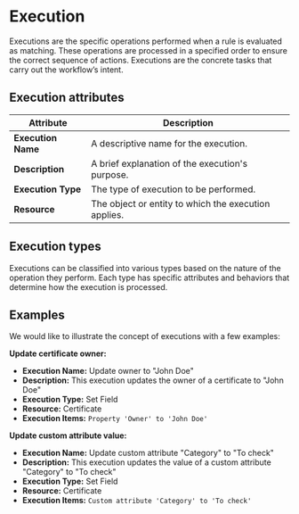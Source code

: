 # Execution

Executions are the specific operations performed when a rule is evaluated as matching. These operations are processed in a specified order to ensure the correct sequence of actions. Executions are the concrete tasks that carry out the workflow’s intent.

## Execution attributes

| Attribute          | Description                                          |
|--------------------|------------------------------------------------------|
| **Execution Name** | A descriptive name for the execution.                |
| **Description**    | A brief explanation of the execution's purpose.      |
| **Execution Type** | The type of execution to be performed.               |
| **Resource**       | The object or entity to which the execution applies. |

## Execution types

Executions can be classified into various types based on the nature of the operation they perform. Each type has specific attributes and behaviors that determine how the execution is processed.

## Examples

We would like to illustrate the concept of executions with a few examples:

**Update certificate owner:**

- **Execution Name:** Update owner to "John Doe"
- **Description:** This execution updates the owner of a certificate to "John Doe"
- **Execution Type:** Set Field
- **Resource:** Certificate
- **Execution Items:** `Property 'Owner' to 'John Doe'`

**Update custom attribute value:**

- **Execution Name:** Update custom attribute "Category" to "To check"
- **Description:** This execution updates the value of a custom attribute "Category" to "To check"
- **Execution Type:** Set Field
- **Resource:** Certificate
- **Execution Items:** `Custom attribute 'Category' to 'To check'`
